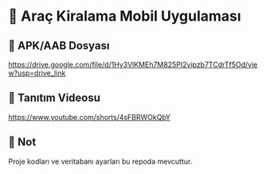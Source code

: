 # 🚗 Araç Kiralama Mobil Uygulaması


## 📱 APK/AAB Dosyası
https://drive.google.com/file/d/1Hy3VlKMEh7M825PI2vipzb7TCdrTf5Od/view?usp=drive_link

## 🎥 Tanıtım Videosu
https://www.youtube.com/shorts/4sFBRWOkQbY

## 🔑 Not
Proje kodları ve veritabanı ayarları bu repoda mevcuttur.
